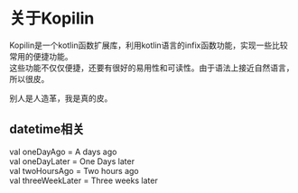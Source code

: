 # 关于Kopilin

Kopilin是一个kotlin函数扩展库，利用kotlin语言的infix函数功能，实现一些比较常用的便捷功能。  
这些功能不仅仅便捷，还要有很好的易用性和可读性。由于语法上接近自然语言，所以很皮。  

别人是人造革，我是真的皮。

## datetime相关
val oneDayAgo = A days ago  
val oneDayLater = One Days later  
val twoHoursAgo = Two hours ago  
val threeWeekLater = Three weeks later